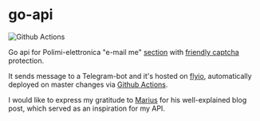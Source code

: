 # go-api

![Github Actions](https://github.com/TIT8/go-api/actions/workflows/fly.yml/badge.svg)

Go api for Polimi-elettronica "e-mail me" [section](https://master--polimi-electronics.netlify.app/contact/#e-mail-me) with [friendly captcha](https://friendlycaptcha.com/) protection.

It sends message to a Telegram-bot and it's hosted on [flyio](https://fly.io/), automatically deployed on master changes via [Github Actions](https://github.com/TIT8/go-api/actions/workflows/fly.yml).

I would like to express my gratitude to [Marius](https://medium.com/geekculture/how-to-use-go-to-send-telegram-messages-to-your-phone-a819bdf7f35c) for his well-explained blog post, which served as an inspiration for my API.
